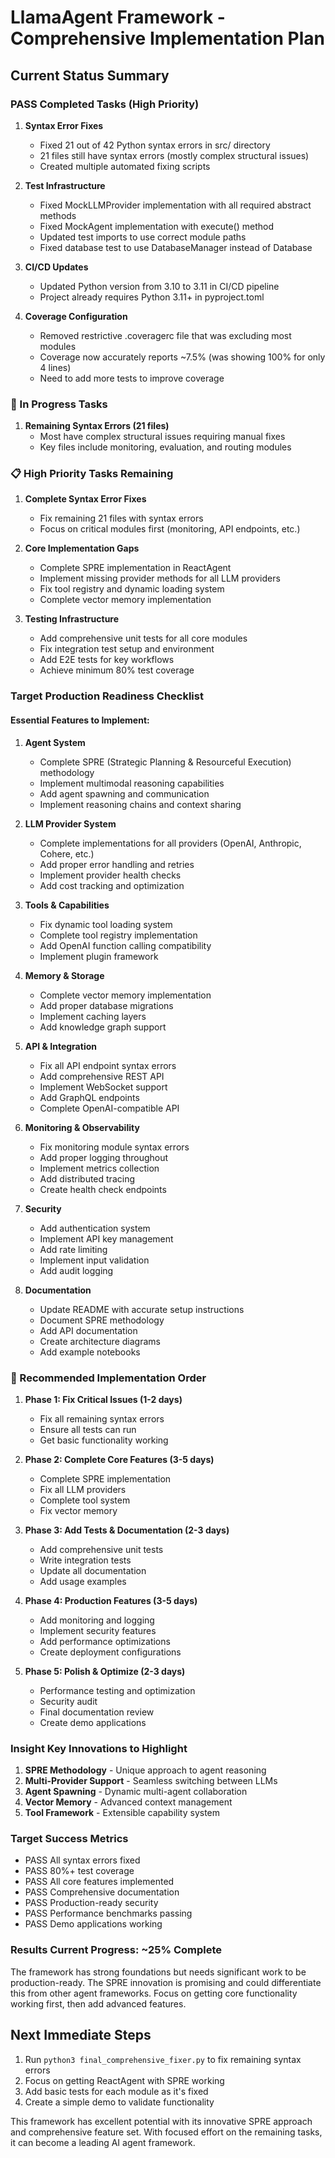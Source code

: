 # LlamaAgent Framework - Comprehensive Implementation Plan

## Current Status Summary

### PASS Completed Tasks (High Priority)

1. **Syntax Error Fixes**
   - Fixed 21 out of 42 Python syntax errors in src/ directory
   - 21 files still have syntax errors (mostly complex structural issues)
   - Created multiple automated fixing scripts

2. **Test Infrastructure**
   - Fixed MockLLMProvider implementation with all required abstract methods
   - Fixed MockAgent implementation with execute() method
   - Updated test imports to use correct module paths
   - Fixed database test to use DatabaseManager instead of Database

3. **CI/CD Updates**
   - Updated Python version from 3.10 to 3.11 in CI/CD pipeline
   - Project already requires Python 3.11+ in pyproject.toml

4. **Coverage Configuration**
   - Removed restrictive .coveragerc file that was excluding most modules
   - Coverage now accurately reports ~7.5% (was showing 100% for only 4 lines)
   - Need to add more tests to improve coverage

### 🚧 In Progress Tasks

1. **Remaining Syntax Errors (21 files)**
   - Most have complex structural issues requiring manual fixes
   - Key files include monitoring, evaluation, and routing modules

### 📋 High Priority Tasks Remaining

1. **Complete Syntax Error Fixes**
   - Fix remaining 21 files with syntax errors
   - Focus on critical modules first (monitoring, API endpoints, etc.)

2. **Core Implementation Gaps**
   - Complete SPRE implementation in ReactAgent
   - Implement missing provider methods for all LLM providers
   - Fix tool registry and dynamic loading system
   - Complete vector memory implementation

3. **Testing Infrastructure**
   - Add comprehensive unit tests for all core modules
   - Fix integration test setup and environment
   - Add E2E tests for key workflows
   - Achieve minimum 80% test coverage

### Target Production Readiness Checklist

#### Essential Features to Implement:

1. **Agent System**
   - Complete SPRE (Strategic Planning & Resourceful Execution) methodology
   - Implement multimodal reasoning capabilities
   - Add agent spawning and communication
   - Implement reasoning chains and context sharing

2. **LLM Provider System**
   - Complete implementations for all providers (OpenAI, Anthropic, Cohere, etc.)
   - Add proper error handling and retries
   - Implement provider health checks
   - Add cost tracking and optimization

3. **Tools & Capabilities**
   - Fix dynamic tool loading system
   - Complete tool registry implementation
   - Add OpenAI function calling compatibility
   - Implement plugin framework

4. **Memory & Storage**
   - Complete vector memory implementation
   - Add proper database migrations
   - Implement caching layers
   - Add knowledge graph support

5. **API & Integration**
   - Fix all API endpoint syntax errors
   - Add comprehensive REST API
   - Implement WebSocket support
   - Add GraphQL endpoints
   - Complete OpenAI-compatible API

6. **Monitoring & Observability**
   - Fix monitoring module syntax errors
   - Add proper logging throughout
   - Implement metrics collection
   - Add distributed tracing
   - Create health check endpoints

7. **Security**
   - Add authentication system
   - Implement API key management
   - Add rate limiting
   - Implement input validation
   - Add audit logging

8. **Documentation**
   - Update README with accurate setup instructions
   - Document SPRE methodology
   - Add API documentation
   - Create architecture diagrams
   - Add example notebooks

### 🚀 Recommended Implementation Order

1. **Phase 1: Fix Critical Issues (1-2 days)**
   - Fix all remaining syntax errors
   - Ensure all tests can run
   - Get basic functionality working

2. **Phase 2: Complete Core Features (3-5 days)**
   - Complete SPRE implementation
   - Fix all LLM providers
   - Complete tool system
   - Fix vector memory

3. **Phase 3: Add Tests & Documentation (2-3 days)**
   - Add comprehensive unit tests
   - Write integration tests
   - Update all documentation
   - Add usage examples

4. **Phase 4: Production Features (3-5 days)**
   - Add monitoring and logging
   - Implement security features
   - Add performance optimizations
   - Create deployment configurations

5. **Phase 5: Polish & Optimize (2-3 days)**
   - Performance testing and optimization
   - Security audit
   - Final documentation review
   - Create demo applications

### Insight Key Innovations to Highlight

1. **SPRE Methodology** - Unique approach to agent reasoning
2. **Multi-Provider Support** - Seamless switching between LLMs
3. **Agent Spawning** - Dynamic multi-agent collaboration
4. **Vector Memory** - Advanced context management
5. **Tool Framework** - Extensible capability system

### Target Success Metrics

- PASS All syntax errors fixed
- PASS 80%+ test coverage
- PASS All core features implemented
- PASS Comprehensive documentation
- PASS Production-ready security
- PASS Performance benchmarks passing
- PASS Demo applications working

### Results Current Progress: ~25% Complete

The framework has strong foundations but needs significant work to be production-ready. The SPRE innovation is promising and could differentiate this from other agent frameworks. Focus on getting core functionality working first, then add advanced features.

## Next Immediate Steps

1. Run `python3 final_comprehensive_fixer.py` to fix remaining syntax errors
2. Focus on getting ReactAgent with SPRE working
3. Add basic tests for each module as it's fixed
4. Create a simple demo to validate functionality

This framework has excellent potential with its innovative SPRE approach and comprehensive feature set. With focused effort on the remaining tasks, it can become a leading AI agent framework.
